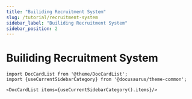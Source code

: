 ```yaml
---
title: "Builiding Recruitment System"
slug: /tutorial/recruitment-system
sidebar_label: "Builiding Recruitment System"
sidebar_position: 2
---
```


#  Builiding Recruitment System

```mdx-code-block
import DocCardList from '@theme/DocCardList';
import {useCurrentSidebarCategory} from '@docusaurus/theme-common';

<DocCardList items={useCurrentSidebarCategory().items}/>
```